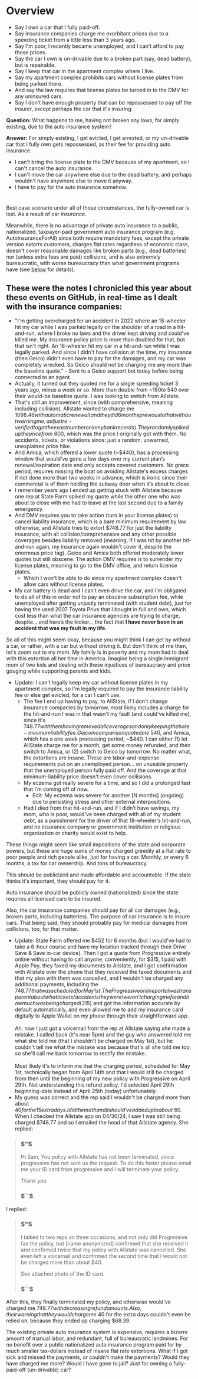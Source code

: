 # Overview

- Say I own a car that I fully paid-off.
- Say insurance companies charge me exorbitant prices due to a speeding ticket from a little less than 3 years ago.
- Say I'm poor, I recently became unemployed, and I can’t afford to pay those prices.
- Say the car I own is un-drivable due to a broken part (say, dead battery), but is repairable.
- Say I keep that car in the apartment complex where I live.
- Say my apartment complex prohibits cars without license plates from being parked there.
- And say the law requires that license plates be turned in to the DMV for any uninsured cars. 
- Say I don't have enough property that can be repossessed to pay off the insurer, except perhaps the car that it's insuring. 

**Question:** What happens to me, having not broken any laws, for simply existing, due to the auto insurance system?

**Answer:** For simply existing, I get evicted, I get arrested, or my un-drivable car that I fully own gets repossessed, as their fee for providing auto insurance. 
- I can't bring the license plate to the DMV because of my apartment, so I can't cancel the auto insurance. 
- I can't move the car anywhere else due to the dead battery, and perhaps wouldn't have anywhere else to move it anyway.
- I have to pay for the auto insurance somehow.

#

Best case scenario under all of those circumstances, the fully-owned car is lost. As a result of car *insurance*. 

Meanwhile, there is no advantage of private auto insurance to a public, nationalized, taxpayer-paid government auto insurance program (e.g. AutoInsuranceForAll) since both require mandatory fees, except the private version extorts customers, charges flat rates regardless of economic class, doesn't cover reasonable damages like broken parts (e.g., dead batteries) nor (unless extra fees are paid) collisions, and is also extremely bureaucratic, with worse bureaucracy than what government programs have (see [below](#these-were-the-notes-i-chronicled-this-year-about-these-events-on-github-in-real-time-as-i-dealt-with-the-insurance-companies) for details).

## These were the notes I chronicled this year about these events on GitHub, in real-time as I dealt with the insurance companies:

- "I'm getting overcharged for an accident in 2022 where an 18-wheeler hit my car while I was parked legally on the shoulder of a road in a hit-and-run, where I broke no laws and the driver kept driving and could've killed me. My insurance policy price is more than doubled for that, but that isn't right. An 18-wheeler hit my car in a hit-and-run while I was legally parked. And since I didn't have collision at the time, my insurance (then Geico) didn't even have to pay for the damages, and my car was completely wrecked. So Geico should not be charging me any more than the baseline quote." - Sent to a Geico support bot today before being connected to an agent.
- Actually, it turned out they quoted me for a single speeding ticket 3 years ago, minus a week or so. More than double from ~$180 to ~$540 over their would-be baseline quote. I was looking to switch from Allstate.
- That's still an improvement, since (with comprehensive, meaning including collision), Allstate wanted to charge me $1098.46 with automatic renewal (and they did 6 months previous to that without warning me, as I just re-verified to get the exact number on in my bank records). They randomly spiked up the price from ~$800, which was the price I originally got with them. No accidents, tickets, or violations since: just a random, unwarned, unexplained price hike.
- And Amica, which offered a lower quote (~$440), has a processing window that would’ve gone a few days over my current plan’s renewal/expiration date and only accepts covered customers. No grace period, requires missing the boat on avoiding Allstate's excess charges if not done more than two weeks in advance, which is ironic since their commercial is of them holding the subway door when it’s about to close.
- I remember years ago I ended up getting stuck with Allstate because one rep at State Farm spiked my quote while the other one who was about to close with me had to leave at the last second due to a family emergency.
- And DMV requires you to take action (turn in your license plates) to cancel liability insurance, which is a bare minimum requirement by law otherwise, and Allstate tries to extort $748.77 for just the liability insurance, with all collision/comprehensive and any other possible coverages besides liability removed (meaning, if I was hit by another hit-and-run again, my insurance again wouldn't cover it, despite the enormous price tag). Geico and Amica both offered moderately lower quotes but still obscene. The action DMV requires is to surrender my license plates, meaning to go to the DMV office, and return license plates.
    - Which I won't be able to do since my apartment complex doesn't allow cars without license plates.
- My car battery is dead and I can’t even drive the car, and I’m obligated to do all of this in order not to pay an obscene subscription fee, while unemployed after getting unjustly terminated (with student debt), just for having the used 2007 Toyota Prius that I bought in full and own, which cost less than what the car insurance agencies are trying to charge, despite… and here’s the kicker… the fact that **I have never been in an accident that was my fault in my life.**

So all of this might seem okay, because you might think I can get by without a car, or rather, with a car but without driving it. But don't think of me then, let's zoom out to my mom. My family is in poverty and my mom had to deal with this extortion all her time in America. Imagine being a single immigrant mom of two kids and dealing with these injustices of bureaucracy and price gouging while supporting parents and kids.

- Update: I can't legally keep my car without license plates in my apartment complex, so I'm legally required to pay the insurance liability fee or else get evicted, for a car I can't use.
    - The fee I end up having to pay, to AllState, if I don't change insurance companies by tomorrow, most likely includes a charge for the hit-and-run I was in that wasn't my fault (and could've killed me), since it's $748.77 with them having removed all coverages and only keeping the bare-minimum liability fee. Geico in comparison quoted me ~$540, and Amica, which has a one week processing period, ~$440. I can either (1) let AllState charge me for a month, get some money refunded, and then switch to Amica, or (2) switch to Geico by tomorrow. No matter what, the extortions are insane. These are labor-and-expense requirements put on an unemployed person... on unusable property that the unemployed person fully paid off. And the coverage at that minimum-liability price doesn't even cover collisions.
    - My eczema got really severe for a time, and so I did a prolonged fast that I’m coming off of now.
    	- Edit: My eczema was severe for another [N months] (ongoing) due to persisting stress and other external interpositions.
    - Had I died from that hit-and-run, and if I didn’t have savings, my mom, who is poor, would've been charged with all of my student debt, as a punishment for the driver of that 18-wheeler's hit-and-run, and no insurance company or government institution or religious organization or charity would exist to help.

These things might seem like small impositions of the state and corporate powers, but these are huge sums of money charged greedily at a flat rate to poor people and rich people alike, just for having a car. Monthly, or every 6 months, a tax for car ownership. And tons of bureaucracy.

This should be publicized and made affordable and accountable. If the state thinks it's important, they should pay for it.

Auto insurance should be publicly owned (nationalized) since the state requires all licensed cars to be insured.

Also, the car insurance companies should pay for all car damages (e.g., broken parts, including batteries). The purpose of car insurance is to insure cars. That being said, they should probably pay for medical damages from collisions, too, for that matter.

- Update: State Farm offered me $452 for 6 months (but I would've had to take a 6-hour course and have my location tracked through their Drive Save & Save in-car device). Then I got a quote from Progressive entirely online without having to call anyone, conveniently, for $315, I paid with Apple Pay, they faxed my documents to Allstate, and I got confirmation with Allstate over the phone that they received the faxed documents and that my plan with them was cancelled, and I wouldn't be charged any additional payments, including the $748.77 that was scheduled for May 1st. The Progressive online portal was transparent about what tickets/accidents they were/weren't charging me for and how much was being charged ($315) and got the information accurate by default automatically, and even allowed me to add my insurance card digitally to Apple Wallet on my phone through their straightforward app. </br> </br>Ah, now I just got a voicemail from the rep at Allstate saying she made a mistake. I called back (it's near 5pm) and the guy who answered told me what she told me (that I shouldn't be charged on May 1st), but he couldn't tell me what the mistake was because that's all she told me too, so she'll call me back tomorrow to rectify the mistake. </br> </br>Most likely it's to inform me that the charging period, scheduled for May 1st, technically began from April 14th and that I would still be charged from then until the beginning of my new policy with Progressive on April 29th. Not understanding this refund policy, I'd selected April 29th beginning-date instead of April 25th (today) unfortunately.
- My guess was correct and the rep said I wouldn't be charged more than about $40 for the 15 extra days. I did the math and it should've added up to about ~$60. When I checked the Allstate app on 04/30/24, I saw I was still being charged $748.77 and so I emailed the head of that Allstate agency. She replied:

> ### $"$
> Hi Sam,
> You policy with Allstate has not been terminated, since progressive has not sent us the request.
> To do this faster please email me your ID card from progressive and I will terminate your policy.
>
> Thank you
> ### $``$

I replied:

> ### $"$
> I talked to two reps on three occasions, and not only did Progressive fax the policy, but [name anonymized] confirmed that she received it and confirmed twice that my policy with Allstate was cancelled. She even left a voicemail and confirmed the second time that I would not be charged more than about $40.
>
> See attached photo of the ID card.
> ### $``$

After this, they finally terminated my policy, and otherwise would've charged me $748.77 with decreasing refund amounts. Also, their warning that they would charge me ~$40 for the extra days couldn't even be relied on, because they ended up charging $68.39. 

The existing private auto insurance system is expensive, requires a bizarre amount of manual labor, and redundant, full of bureaucratic landmines. For no benefit over a public nationalized auto insurance program paid for by much smaller tax-dollars instead of insane flat rate extortions. What if I got sick and missed the payments, or couldn't make the payments? Would they have charged me more? Would I have gone to jail? Just for owning a fully-paid-off (un-drivable) car?
